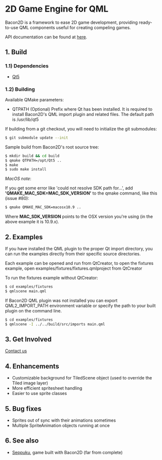 # 2D Game Engine for QML

Bacon2D is a framework to ease 2D game development, providing ready-to-use QML 
components useful for creating compeling games.

API documentation can be found at [here](http://bacon2d.com/docs).

## 1. Build

### 1.1) Dependencies

* [Qt5](https://qt.gitorious.org/qt/qt5)

### 1.2) Building

Available QMake parameters:

* QTPATH (Optional)
	Prefix where Qt has been installed. It is required to install
	Bacon2D's QML import plugin and related files.
	The default path is /usr/lib/qt5


If building from a git checkout, you will need to initialize the git submodules:
 ```sh
$ git submodule update --init
```
Sample build from Bacon2D's root source tree:
 ```sh
$ mkdir build && cd build
$ qmake QTPATH=/opt/Qt5 ..
$ make
$ sudo make install
```

*MacOS note*:

If you get some error like 'could not resolve SDK path for...', add 
**'QMAKE_MAC_SDK=MAC_SDK_VERSION'** to the qmake command, like this (issue #80):
 ```sh
$ qmake QMAKE_MAC_SDK=macosx10.9 ..
```
Where **MAC_SDK_VERSION** points to the OSX version you're using (in the above 
example it is 10.9.x).

## 2. Examples

If you have installed the QML plugin to the proper Qt import directory,
you can run the examples directly from their specific source directories.

Each example can be opened and run from QtCreator, to open the fixtures 
example, open examples/fixtures/fixtures.qmlproject from QtCreator

To run the fixtures example without QtCreator:
 ```sh
$ cd examples/fixtures
$ qmlscene main.qml
```
If Bacon2D QML plugin was not installed you can export QML2_IMPORT_PATH 
environment variable or specify the path to your built plugin on 
the command line.
 ```sh
$ cd examples/fixtures
$ qmlscene -I ../../build/src/imports main.qml
```

## 3. Get Involved

[Contact us](http://bacon2d.com/contact.html)

## 4. Enhancements

* Customizable background for TiledScene object (used to override the Tiled image layer)
* More efficient spritesheet handling
* Easier to use sprite classes

## 5. Bug fixes

* Sprites out of sync with their animations sometimes
* Multiple SpriteAnimation objects running at once

## 6. See also
* [Seppuku](https://github.com/obeezzy/Seppuku), game built with Bacon2D (far from complete)
